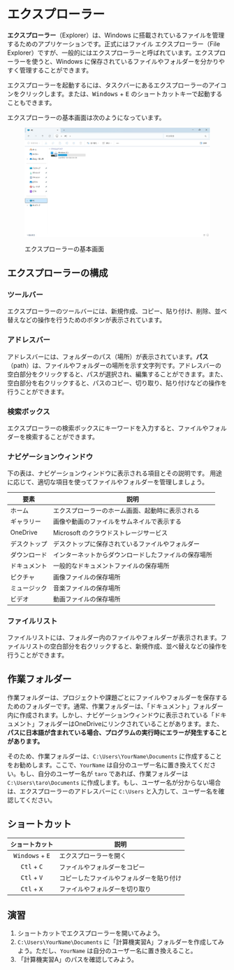 # エクスプローラー

**エクスプローラー**（Explorer）は、Windows に搭載されているファイルを管理するためのアプリケーションです。正式にはファイル エクスプローラー（File Explorer）ですが、一般的にはエクスプローラーと呼ばれています。エクスプローラーを使うと、Windows に保存されているファイルやフォルダーを分かりやすく管理することができます。

エクスプローラーを起動するには、タスクバーにあるエクスプローラーのアイコンをクリックします。または、<kbd>Windows</kbd> + <kbd>E</kbd> のショートカットキーで起動することもできます。

エクスプローラーの基本画面は次のようになっています。

<figure><img src="../../.gitbook/assets/explorer-basic.png" alt="" width="563"><figcaption><p>エクスプローラーの基本画面</p></figcaption></figure>

## エクスプローラーの構成

### ツールバー

エクスプローラーのツールバーには、新規作成、コピー、貼り付け、削除、並べ替えなどの操作を行うためのボタンが表示されています。

### アドレスバー

アドレスバーには、フォルダーのパス（場所）が表示されています。**パス**（path）は、ファイルやフォルダーの場所を示す文字列です。アドレスバーの空白部分をクリックすると、パスが選択され、編集することができます。また、空白部分を右クリックすると、パスのコピー、切り取り、貼り付けなどの操作を行うことができます。

### 検索ボックス

エクスプローラーの検索ボックスにキーワードを入力すると、ファイルやフォルダーを検索することができます。

### ナビゲーションウィンドウ

下の表は、ナビゲーションウィンドウに表示される項目とその説明です。 用途に応じて、適切な項目を使ってファイルやフォルダーを管理しましょう。

| 要素       | 説明                         |
| -------- | -------------------------- |
| ホーム      | エクスプローラーのホーム画面、起動時に表示される   |
| ギャラリー    | 画像や動画のファイルをサムネイルで表示する      |
| OneDrive | Microsoft のクラウドストレージサービス   |
| デスクトップ   | デスクトップに保存されているファイルやフォルダー   |
| ダウンロード   | インターネットからダウンロードしたファイルの保存場所 |
| ドキュメント   | 一般的なドキュメントファイルの保存場所        |
| ピクチャ     | 画像ファイルの保存場所                |
| ミュージック   | 音楽ファイルの保存場所                |
| ビデオ      | 動画ファイルの保存場所                |

### ファイルリスト

ファイルリストには、フォルダー内のファイルやフォルダーが表示されます。ファイルリストの空白部分を右クリックすると、新規作成、並べ替えなどの操作を行うことができます。

## 作業フォルダー

作業フォルダーは、プロジェクトや課題ごとにファイルやフォルダーを保存するためのフォルダーです。通常、作業フォルダーは、「ドキュメント」フォルダー内に作成されます。しかし、ナビゲーションウィンドウに表示されている「ドキュメント」フォルダーはOneDriveにリンクされていることがあります。また、**パスに日本語が含まれている場合、プログラムの実行時にエラーが発生することがあります。**

そのため、作業フォルダーは、`C:\Users\YourName\Documents` に作成することをお勧めします。ここで、`YourName` は自分のユーザー名に置き換えてください。もし、自分のユーザー名が `taro` であれば、作業フォルダーは `C:\Users\taro\Documents` に作成します。もし、ユーザー名が分からない場合は、エクスプローラーのアドレスバーに `C:\Users` と入力して、ユーザー名を確認してください。

## ショートカット

|              ショートカット              | 説明                   |
| :-------------------------------: | -------------------- |
| <kbd>Windows</kbd> + <kbd>E</kbd> | エクスプローラーを開く          |
|   <kbd>Ctl</kbd> + <kbd>C</kbd>   | ファイルやフォルダーをコピー       |
|   <kbd>Ctl</kbd> + <kbd>V</kbd>   | コピーしたファイルやフォルダーを貼り付け |
|   <kbd>Ctl</kbd> + <kbd>X</kbd>   | ファイルやフォルダーを切り取り      |

## 演習

1. ショートカットでエクスプローラーを開いてみよう。
2. `C:\Users\YourName\Documents` に「計算機実習A」フォルダーを作成してみよう。ただし、`YourName` は自分のユーザー名に置き換えること。
3. 「計算機実習A」のパスを確認してみよう。
